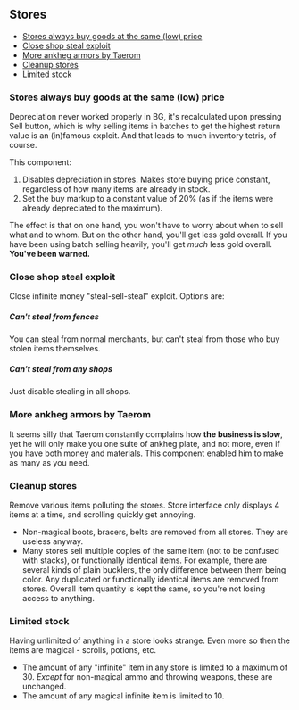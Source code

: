 ## Stores

- [Stores always buy goods at the same (low) price](#stores-always-buy-goods-at-the-same-low-price)
- [Close shop steal exploit](#close-shop-steal-exploit)
- [More ankheg armors by Taerom](#more-ankheg-armors-by-taerom)
- [Cleanup stores](#cleanup-stores)
- [Limited stock](#limited-stock)

### Stores always buy goods at the same (low) price

Depreciation never worked properly in BG, it's recalculated upon pressing Sell button, which is why selling items in batches to get the highest return value is an (in)famous exploit. And that leads to much inventory tetris, of course.

This component:

1. Disables depreciation in stores. Makes store buying price constant, regardless of how many items are already in stock.
2. Set the buy markup to a constant value of 20% (as if the items were already depreciated to the maximum).

The effect is that on one hand, you won't have to worry about when to sell what and to whom. But on the other hand, you'll get less gold overall. If you have been using batch selling heavily, you'll get _much_ less gold overall. **You've been warned.**

### Close shop steal exploit

Close infinite money "steal-sell-steal" exploit. Options are:

##### Can't steal from fences

You can steal from normal merchants, but can't steal from those who buy stolen items themselves.

##### Can't steal from any shops

Just disable stealing in all shops.

### More ankheg armors by Taerom

It seems silly that Taerom constantly complains how **the business is slow**, yet he will only make you one suite of ankheg plate, and not more, even if you have both money and materials. This component enabled him to make as many as you need.

### Cleanup stores

Remove various items polluting the stores. Store interface only displays 4 items at a time, and scrolling quickly get annoying.

- Non-magical boots, bracers, belts are removed from all stores. They are useless anyway.
- Many stores sell multiple copies of the same item (not to be confused with stacks), or functionally identical items. For example, there are several kinds of plain bucklers, the only difference between them being color.
  Any duplicated or functionally identical items are removed from stores. Overall item quantity is kept the same, so you're not losing access to anything.

### Limited stock

Having unlimited of anything in a store looks strange. Even more so then the items are magical - scrolls, potions, etc.

- The amount of any "infinite" item in any store is limited to a maximum of 30.
  _Except_ for non-magical ammo and throwing weapons, these are unchanged.
- The amount of any magical infinite item is limited to 10.

